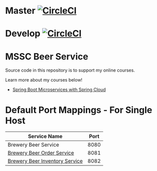 # Master  [![CircleCI](https://dl.circleci.com/status-badge/img/gh/JackAubrey/spring-cloud-mssc-beer-service/tree/master.svg?style=svg)](https://dl.circleci.com/status-badge/redirect/gh/JackAubrey/spring-cloud-mssc-beer-service/tree/master)
# Develop [![CircleCI](https://dl.circleci.com/status-badge/img/gh/JackAubrey/spring-cloud-mssc-beer-service/tree/develop.svg?style=svg)](https://dl.circleci.com/status-badge/redirect/gh/JackAubrey/spring-cloud-mssc-beer-service/tree/develop)
# MSSC Beer Service

Source code in this repository is to support my online courses.

Learn more about my courses below!
* [Spring Boot Microservices with Spring Cloud](https://www.udemy.com/spring-boot-microservices-with-spring-cloud-beginner-to-guru/?couponCode=GIT_HUB2)


# Default Port Mappings - For Single Host
| Service Name | Port | 
| --------| -----|
| Brewery Beer Service | 8080 |
| [Brewery Beer Order Service](https://github.com/springframeworkguru/mssc-beer-order-service) | 8081 |
| [Brewery Beer Inventory Service](https://github.com/springframeworkguru/mssc-beer-inventory-service) | 8082 |